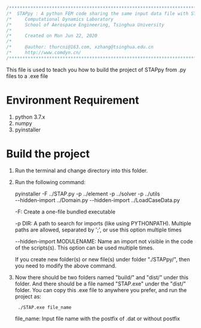```cpp
/*****************************************************************************/
/*  STAPpy : A python FEM code sharing the same input data file with STAP90  */
/*     Computational Dynamics Laboratory                                     */
/*     School of Aerospace Engineering, Tsinghua University                  */
/*                                                                           */
/*     Created on Mon Jun 22, 2020                                           */
/*                                                                           */
/*     @author: thurcni@163.com, xzhang@tsinghua.edu.cn                      */
/*     http://www.comdyn.cn/                                                 */
/*****************************************************************************/
```

This file is used to teach you how to build the project of STAPpy from .py 
files to a .exe file

# Environment Requirement
1. python 3.7.x
2. numpy
3. pyinstaller

# Build the project
1. Run the terminal and change directory into this folder. 

2. Run the following command:

   pyinstaller -F ../STAP.py -p ../element -p ../solver -p ../utils \
     --hidden-import ../Domain.py --hidden-import ../LoadCaseData.py
    
     -F: Create a one-file bundled executable
    
     -p DIR: A path to search for imports (like using PYTHONPATH). Multiple 
        paths are allowed, separated by ';', or use this option multiple times
    
     --hidden-import MODULENAME: Name an import not visible in the code of 
        the scripts(s). This option can be used multiple times.

    If you create new folder(s) or new file(s) under folder "./STAPpy/", 
    then you need to modify the above command.

3. Now there should be two folders named "build/" and "dist/" under this 
   folder. And there should be a file named "STAP.exe" under the "dist/" 
   folder. You can copy this .exe file to anywhere you prefer, and run the 
   project as:

        ./STAP.exe file_name
    
    file_name: Input file name with the postfix of .dat or without postfix